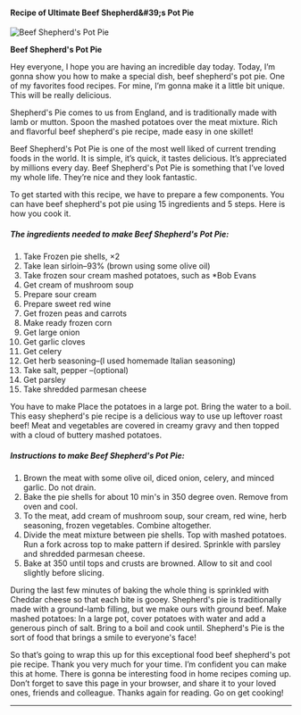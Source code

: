             

#### Recipe of Ultimate Beef Shepherd&amp;#39;s Pot Pie

![Beef Shepherd's Pot Pie](https://img-global.cpcdn.com/recipes/484b5def866012e9/751x532cq70/beef-shepherds-pot-pie-recipe-main-photo.jpg)

**Beef Shepherd's Pot Pie**

Hey everyone, I hope you are having an incredible day today. Today, I’m gonna show you how to make a special dish, beef shepherd's pot pie. One of my favorites food recipes. For mine, I’m gonna make it a little bit unique. This will be really delicious.

Shepherd's Pie comes to us from England, and is traditionally made with lamb or mutton. Spoon the mashed potatoes over the meat mixture. Rich and flavorful beef shepherd's pie recipe, made easy in one skillet!

Beef Shepherd's Pot Pie is one of the most well liked of current trending foods in the world. It is simple, it’s quick, it tastes delicious. It’s appreciated by millions every day. Beef Shepherd's Pot Pie is something that I’ve loved my whole life. They’re nice and they look fantastic.

To get started with this recipe, we have to prepare a few components. You can have beef shepherd's pot pie using 15 ingredients and 5 steps. Here is how you cook it.

##### The ingredients needed to make Beef Shepherd's Pot Pie:

1.  Take Frozen pie shells, ×2
2.  Take lean sirloin–93% (brown using some olive oil)
3.  Take frozen sour cream mashed potatoes, such as \*Bob Evans
4.  Get cream of mushroom soup
5.  Prepare sour cream
6.  Prepare sweet red wine
7.  Get frozen peas and carrots
8.  Make ready frozen corn
9.  Get large onion
10.  Get garlic cloves
11.  Get celery
12.  Get herb seasoning–(I used homemade Italian seasoning)
13.  Take salt, pepper –(optional)
14.  Get parsley
15.  Take shredded parmesan cheese

You have to make Place the potatoes in a large pot. Bring the water to a boil. This easy shepherd's pie recipe is a delicious way to use up leftover roast beef! Meat and vegetables are covered in creamy gravy and then topped with a cloud of buttery mashed potatoes.

##### Instructions to make Beef Shepherd's Pot Pie:

1.  Brown the meat with some olive oil, diced onion, celery, and minced garlic. Do not drain.
2.  Bake the pie shells for about 10 min's in 350 degree oven. Remove from oven and cool.
3.  To the meat, add cream of mushroom soup, sour cream, red wine, herb seasoning, frozen vegetables. Combine altogether.
4.  Divide the meat mixture between pie shells. Top with mashed potatoes. Run a fork across top to make pattern if desired. Sprinkle with parsley and shredded parmesan cheese.
5.  Bake at 350 until tops and crusts are browned. Allow to sit and cool slightly before slicing.

During the last few minutes of baking the whole thing is sprinkled with Cheddar cheese so that each bite is gooey. Shepherd's pie is traditionally made with a ground-lamb filling, but we make ours with ground beef. Make mashed potatoes: In a large pot, cover potatoes with water and add a generous pinch of salt. Bring to a boil and cook until. Shepherd's Pie is the sort of food that brings a smile to everyone's face!

So that’s going to wrap this up for this exceptional food beef shepherd's pot pie recipe. Thank you very much for your time. I’m confident you can make this at home. There is gonna be interesting food in home recipes coming up. Don’t forget to save this page in your browser, and share it to your loved ones, friends and colleague. Thanks again for reading. Go on get cooking!

* * *